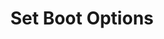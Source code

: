 ---
sidebar_position: 2
title: "Set Boot Options"
sidebar_label: "Set Boot Options"
description: "Define startup parameters in Debian environments - establish kernel command-line options, boot flags, initialization parameters, and system startup arguments."
keywords:
  - "debian boot options"
  - "kernel command-line"
  - "boot parameters"
  - "startup arguments"
  - "initialization options"
tags:
  - debian
  - boot-options
  - kernel-commandline
  - boot-parameters
  - startup-arguments
slug: /linux/debian/configuration/boot-configuration/set-boot-options
---